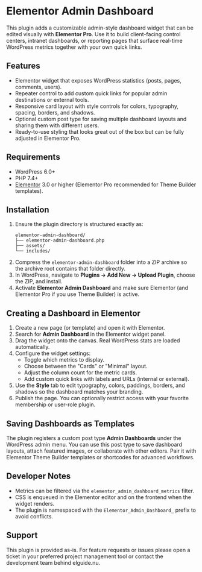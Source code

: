 # Elementor Admin Dashboard

This plugin adds a customizable admin-style dashboard widget that can be edited visually with **Elementor Pro**. Use it to build client-facing control centers, intranet dashboards, or reporting pages that surface real-time WordPress metrics together with your own quick links.

## Features

- Elementor widget that exposes WordPress statistics (posts, pages, comments, users).
- Repeater control to add custom quick links for popular admin destinations or external tools.
- Responsive card layout with style controls for colors, typography, spacing, borders, and shadows.
- Optional custom post type for saving multiple dashboard layouts and sharing them with different users.
- Ready-to-use styling that looks great out of the box but can be fully adjusted in Elementor Pro.

## Requirements

- WordPress 6.0+
- PHP 7.4+
- [Elementor](https://elementor.com/) 3.0 or higher (Elementor Pro recommended for Theme Builder templates).

## Installation

1. Ensure the plugin directory is structured exactly as:
   ```
   elementor-admin-dashboard/
   ├── elementor-admin-dashboard.php
   ├── assets/
   └── includes/
   ```
2. Compress the `elementor-admin-dashboard` folder into a ZIP archive so the archive root contains that folder directly.
3. In WordPress, navigate to **Plugins → Add New → Upload Plugin**, choose the ZIP, and install.
4. Activate **Elementor Admin Dashboard** and make sure Elementor (and Elementor Pro if you use Theme Builder) is active.

## Creating a Dashboard in Elementor

1. Create a new page (or template) and open it with Elementor.
2. Search for **Admin Dashboard** in the Elementor widget panel.
3. Drag the widget onto the canvas. Real WordPress stats are loaded automatically.
4. Configure the widget settings:
   - Toggle which metrics to display.
   - Choose between the "Cards" or "Minimal" layout.
   - Adjust the column count for the metric cards.
   - Add custom quick links with labels and URLs (internal or external).
5. Use the **Style** tab to edit typography, colors, paddings, borders, and shadows so the dashboard matches your branding.
6. Publish the page. You can optionally restrict access with your favorite membership or user-role plugin.

## Saving Dashboards as Templates

The plugin registers a custom post type **Admin Dashboards** under the WordPress admin menu. You can use this post type to save dashboard layouts, attach featured images, or collaborate with other editors. Pair it with Elementor Theme Builder templates or shortcodes for advanced workflows.

## Developer Notes

- Metrics can be filtered via the `elementor_admin_dashboard_metrics` filter.
- CSS is enqueued in the Elementor editor and on the frontend when the widget renders.
- The plugin is namespaced with the `Elementor_Admin_Dashboard_` prefix to avoid conflicts.

## Support

This plugin is provided as-is. For feature requests or issues please open a ticket in your preferred project management tool or contact the development team behind elguide.nu.
